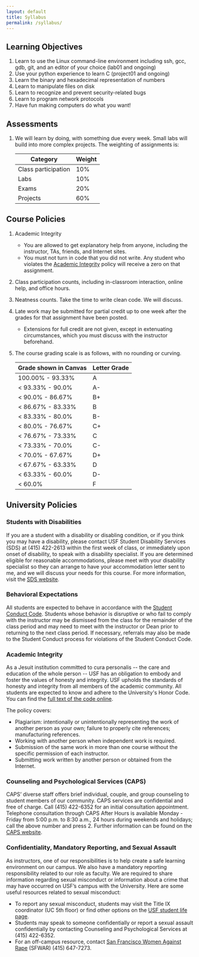 ```yaml
---
layout: default
title: Syllabus
permalink: /syllabus/
---
```


## Learning Objectives
1. Learn to use the Linux command-line environment including ssh, gcc, gdb, git, and an editor of your choice (lab01 and ongoing)
2. Use your python experience to learn C (project01 and ongoing)
3. Learn the binary and hexadecimal representation of numbers
4. Learn to manipulate files on disk
5. Learn to recognize and prevent security-related bugs
6. Learn to program network protocols
7. Have fun making computers do what you want!

## Assessments
1. We will learn by doing, with something due every week. Small labs will build into more complex projects. The weighting of assignments is:

    | Category | Weight |
    | --- | --- |
    | Class participation | 10% |
    | Labs                | 10% |
    | Exams               | 20% |
    | Projects            | 60% |

## Course Policies
1. Academic Integrity
    - You are allowed to get explanatory help from anyone, including the instructor, TAs, friends, and Internet sites.
    - You must not turn in code that you did not write. Any student who violates the [Academic Integrity](#academic-integrity) policy will receive a zero on that assignment.
4. Class participation counts, including in-classroom interaction, online help, and office hours. 
5. Neatness counts. Take the time to write clean code. We will discuss.
6. Late work may be submitted for partial credit up to one week after the grades for that assignment have been posted. 
    - Extensions for full credit are not given, except in extenuating circumstances, which you must discuss with the instructor beforehand.
8. The course grading scale is as follows, with no rounding or curving.

    | Grade shown in Canvas | Letter Grade |
    | --- | --- |
    | 100.00% - 93.33%  | A  |
    | < 93.33% - 90.0%  | A- |
    | < 90.0% - 86.67%  | B+ |
    | < 86.67% - 83.33% | B  |
    | < 83.33% - 80.0%  | B- |
    | < 80.0% - 76.67%  | C+ |
    | < 76.67% - 73.33% | C  |
    | < 73.33% - 70.0%  | C- |
    | < 70.0% - 67.67%  | D+ |
    | < 67.67% - 63.33% | D  |
    | < 63.33% - 60.0%  | D- |
    | < 60.0%           | F  |

## University Policies

### Students with Disabilities
If you are a student with a disability or disabling condition, or if you think you may have a disability, please contact USF Student Disability Services (SDS) at (415) 422-2613 within the first week of class, or immediately upon onset of disability, to speak with a disability specialist. If you are determined eligible for reasonable accommodations, please meet with your disability specialist so they can arrange to have your accommodation letter sent to me, and we will discuss your needs for this course. For more information, visit the [SDS website](http://www.usfca.edu/sds). 

### Behavioral Expectations
All students are expected to behave in accordance with the [Student Conduct Code](http://www.usfca.edu/fogcutter/). Students whose behavior is disruptive or who fail to comply with the instructor may be dismissed from the class for the remainder of the class period and may need to meet with the instructor or Dean prior to returning to the next class period. If necessary, referrals may also be made to the Student Conduct process for violations of the Student Conduct Code.

### Academic Integrity
As a Jesuit institution committed to cura personalis -- the care and education of the whole person -- USF has an obligation to embody and foster the values of honesty and integrity. USF upholds the standards of honesty and integrity from all members of the academic community. All students are expected to know and adhere to the University's Honor Code. You can find the [full text of the code online](https://myusf.usfca.edu/academic-integrity/).

The policy covers:

- Plagiarism: intentionally or unintentionally representing the work of another person as your own; failure to properly cite references; manufacturing references.
- Working with another person when independent work is required.
- Submission of the same work in more than one course without the specific permission of each instructor.
- Submitting work written by another person or obtained from the Internet.

### Counseling and Psychological Services (CAPS)
CAPS’ diverse staff offers brief individual, couple, and group counseling to student members of our community. CAPS services are confidential and free of charge. Call (415) 422-6352 for an initial consultation appointment. Telephone consultation through CAPS After Hours is available Monday - Friday from 5:00 p.m. to 8:30 a.m., 24 hours during weekends and holidays; call the above number and press 2. Further information can be found on the [CAPS website](https://myusf.usfca.edu/student-health-safety/caps). 

### Confidentiality, Mandatory Reporting, and Sexual Assault
As instructors, one of our responsibilities is to help create a safe learning environment on our campus. We also have a mandatory reporting responsibility related to our role as faculty. We are required to share information regarding sexual misconduct or information about a crime that may have occurred on USF’s campus with the University. Here are some useful resources related to sexual misconduct:

- To report any sexual misconduct, students may visit the Title IX coordinator (UC 5th floor) or find other options on the [USF student life page](https://www.usfca.edu/student_life/safer).
- Students may speak to someone confidentially or report a sexual assault confidentially by contacting Counseling and Psychological Services at (415) 422-6352.
- For an off-campus resource, contact [San Francisco Women Against Rape](http://sfwar.org/) (SFWAR) (415) 647-7273.
